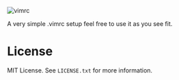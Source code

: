 ![vimrc](https://user-images.githubusercontent.com/120442663/207257808-f8c2cde9-891e-46c7-99fb-f80073499923.jpg)

A very simple .vimrc setup feel free to use it as you see fit. 

# License
MIT License. See `LICENSE.txt` for more information.
